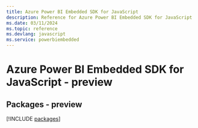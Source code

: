 ```yaml
---
title: Azure Power BI Embedded SDK for JavaScript
description: Reference for Azure Power BI Embedded SDK for JavaScript
ms.date: 03/11/2024
ms.topic: reference
ms.devlang: javascript
ms.service: powerbiembedded
---
```

# Azure Power BI Embedded SDK for JavaScript - preview
## Packages - preview
[!INCLUDE [packages](power-bi-embedded-index.md)]